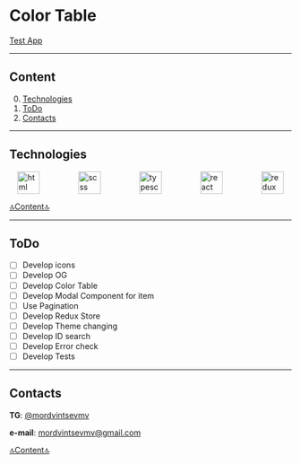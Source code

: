 # Color Table

<a href="https://mordvintsevmv.github.io/color_table" target="_blank">Test App</a>

---

## <a name="content">Content</a>

0. [Technologies](#technologies)
1. [ToDo](#todo)
2. [Contacts](#contacts)

---

## <a name="technologies">Technologies</a>

<div style="display:flex; justify-content: space-around; align-items: center; gap: 40px">
<img src="https://upload.wikimedia.org/wikipedia/commons/thumb/6/61/HTML5_logo_and_wordmark.svg/1024px-HTML5_logo_and_wordmark.svg.png?20170517184425" width="40" alt="html"/>
<img src="https://1000logos.net/wp-content/uploads/2020/08/Sass-Logo-1024x640.png" width="40" alt="scss"/>
<img src="https://www.svgrepo.com/show/303600/typescript-logo.svg" width="40" alt="typescript"/>
<img src="https://www.vectorlogo.zone/logos/reactjs/reactjs-icon.svg" width="40" alt="react"/>
<img src="https://cdn.icon-icons.com/icons2/2415/PNG/512/redux_original_logo_icon_146365.png" width="40" alt="redux"/>
</div>

[🔝Content🔝](#content)

---

## <a name="todo">ToDo</a>

- [ ] Develop icons
- [ ] Develop OG 
- [ ] Develop Color Table
- [ ] Develop Modal Component for item
- [ ] Use Pagination
- [ ] Develop Redux Store
- [ ] Develop Theme changing
- [ ] Develop ID search
- [ ] Develop Error check
- [ ] Develop Tests

---

## <a name="contacts">Contacts</a>

**TG**: [@mordvintsevmv](https://t.me/mordvintsevmv)

**e-mail**: mordvintsevmv@gmail.com


[🔝Content🔝](#content)